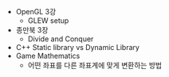 * OpenGL 3강
    * GLEW setup
* 종만북 3장
    * Divide and Conquer
* C++ Static library vs Dynamic Library
* Game Mathematics
    * 어떤 좌표를 다른 좌표계에 맞게 변환하는 방법
